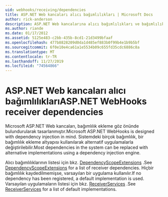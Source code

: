 ```yaml
---
uid: webhooks/receiving/dependencies
title: ASP.NET Web kancaları alıcı bağımlılıkları | Microsoft Docs
author: rick-anderson
description: ASP.NET Web kancalarına alıcı bağımlılıkları ve bağımlılık ekleme.
ms.author: riande
ms.date: 01/17/2012
ms.assetid: 5125e483-c2bb-435b-8cd1-21d3499bfaaf
ms.openlocfilehash: 477b8828209d0da1d485ef883b0f99b4e1b9b5bf
ms.sourcegitcommit: 6f0e10e4ca61a1e5534b09c655fd35cdc6886c8a
ms.translationtype: MT
ms.contentlocale: tr-TR
ms.lasthandoff: 11/27/2019
ms.locfileid: "74564866"
---
```

# <a name="aspnet-webhooks-receiver-dependencies"></a><span data-ttu-id="050da-103">ASP.NET Web kancaları alıcı bağımlılıkları</span><span class="sxs-lookup"><span data-stu-id="050da-103">ASP.NET WebHooks receiver dependencies</span></span>

<span data-ttu-id="050da-104">Microsoft ASP.NET Web kancaları, bağımlılık ekleme göz önünde bulundurularak tasarlanmıştır.</span><span class="sxs-lookup"><span data-stu-id="050da-104">Microsoft ASP.NET WebHooks is designed with dependency injection in mind.</span></span> <span data-ttu-id="050da-105">Sistemdeki birçok bağımlılık, bir bağımlılık ekleme altyapısı kullanılarak alternatif uygulamalarla değiştirilebilir.</span><span class="sxs-lookup"><span data-stu-id="050da-105">Most dependencies in the system can be replaced with alternative implementations using a dependency injection engine.</span></span>

<span data-ttu-id="050da-106">Alıcı bağımlılıklarının listesi için bkz. [DependencyScopeExtensions](https://github.com/aspnet/aspnetWebHooks/blob/master/src/Microsoft.AspNet.WebHooks.Receivers/Extensions/DependencyScopeExtensions.cs) .</span><span class="sxs-lookup"><span data-stu-id="050da-106">See [DependencyScopeExtensions](https://github.com/aspnet/aspnetWebHooks/blob/master/src/Microsoft.AspNet.WebHooks.Receivers/Extensions/DependencyScopeExtensions.cs) for a list of receiver dependencies.</span></span> <span data-ttu-id="050da-107">Hiçbir bağımlılık kaydedilmemişse, varsayılan bir uygulama kullanılır.</span><span class="sxs-lookup"><span data-stu-id="050da-107">If no dependency has been registered, a default implementation is used.</span></span> <span data-ttu-id="050da-108">Varsayılan uygulamaların listesi için bkz. [ReceiverServices](https://github.com/aspnet/aspnetWebHooks/blob/master/src/Microsoft.AspNet.WebHooks.Receivers/Services/ReceiverServices.cs) .</span><span class="sxs-lookup"><span data-stu-id="050da-108">See [ReceiverServices](https://github.com/aspnet/aspnetWebHooks/blob/master/src/Microsoft.AspNet.WebHooks.Receivers/Services/ReceiverServices.cs) for a list of default implementations.</span></span>
